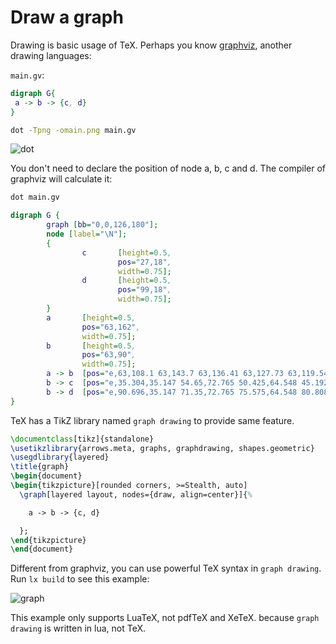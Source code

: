 # Draw a graph

Drawing is basic usage of TeX. Perhaps you know
[graphviz](https://graphviz.org/), another drawing languages:

`main.gv`:

```dot
digraph G{
 a -> b -> {c, d}
}
```

```sh
dot -Tpng -omain.png main.gv
```

![dot](https://github.com/user-attachments/assets/2cbc2d53-9e93-401d-8278-fe789afb66a4)

You don't need to declare the position of node a, b, c and d.
The compiler of graphviz will calculate it:

```sh
dot main.gv
```

```dot
digraph G {
        graph [bb="0,0,126,180"];
        node [label="\N"];
        {
                c       [height=0.5,
                        pos="27,18",
                        width=0.75];
                d       [height=0.5,
                        pos="99,18",
                        width=0.75];
        }
        a       [height=0.5,
                pos="63,162",
                width=0.75];
        b       [height=0.5,
                pos="63,90",
                width=0.75];
        a -> b  [pos="e,63,108.1 63,143.7 63,136.41 63,127.73 63,119.54"];
        b -> c  [pos="e,35.304,35.147 54.65,72.765 50.425,64.548 45.192,54.373 40.419,45.093"];
        b -> d  [pos="e,90.696,35.147 71.35,72.765 75.575,64.548 80.808,54.373 85.581,45.093"];
}
```

TeX has a TikZ library named `graph drawing` to provide same feature.

```tex
\documentclass[tikz]{standalone}
\usetikzlibrary{arrows.meta, graphs, graphdrawing, shapes.geometric}
\usegdlibrary{layered}
\title{graph}
\begin{document}
\begin{tikzpicture}[rounded corners, >=Stealth, auto]
  \graph[layered layout, nodes={draw, align=center}]{%

    a -> b -> {c, d}

  };
\end{tikzpicture}
\end{document}
```

Different from graphviz, you can use powerful TeX syntax in `graph drawing`.
Run `lx build` to see this example:

![graph](https://github.com/user-attachments/assets/131a8a31-0dd4-49fa-84dd-1531c89da55c)

This example only supports LuaTeX, not pdfTeX and XeTeX.
because `graph drawing` is written in lua, not TeX.
